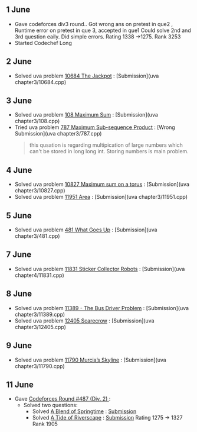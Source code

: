 ## 1 June

* Gave codeforces div3 round.. Got wrong ans on pretest in que2 , Runtime error on pretest in que 3, accepted in que1
  Could solve 2nd and 3rd question eaily. Did simple errors.
  Rating 1338 ->1275. Rank 3253
* Started Codechef Long


## 2 June
* Solved uva problem [10684 The Jackpot](https://uva.onlinejudge.org/external/106/10684.pdf) : [Submission](uva chapter3/10684.cpp)

## 3 June
* Solved uva problem [108 Maximum Sum](https://uva.onlinejudge.org/external/1/108.pdf) : [Submission](uva chapter3/108.cpp)
* Tried uva problem [787 Maximum Sub-sequence Product](https://uva.onlinejudge.org/external/7/787.pdf) : [Wrong Submission](uva chapter3/787.cpp)
  > this qusation is regarding multipication of large numbers which can't be stored in long long int. Storing numbers is main problem.

## 4 June
* Solved uva problem [10827 Maximum sum on a torus](https://uva.onlinejudge.org/external/108/10827.pdf) : [Submission](uva chapter3/10827.cpp)
* Solved uva problem [11951 Area](https://uva.onlinejudge.org/external/119/11951.pdf) : [Submission](uva chapter3/11951.cpp)

##  5 June
* Solved uva problem [481 What Goes Up](https://uva.onlinejudge.org/external/4/481.pdf) : [Submission](uva chapter3/481.cpp)


## 7 June
* Solved uva problem [11831 Sticker Collector Robots](https://uva.onlinejudge.org/external/118/11831.pdf) : [Submission](uva chapter4/11831.cpp)

## 8 June
* Solved uva problem [11389 - The Bus Driver Problem](https://uva.onlinejudge.org/external/113/11389.pdf) : [Submission](uva chapter3/11389.cpp)
* Solved uva problem [12405 Scarecrow](https://uva.onlinejudge.org/external/124/12405.pdf) : [Submission](uva chapter3/12405.cpp)


## 9 June
* Solved uva problem [11790 Murcia’s Skyline](https://uva.onlinejudge.org/external/117/11790.pdf) : [Submission](uva chapter3/11790.cpp)

## 11 June

* Gave [Codeforces Round #487 (Div. 2) ](http://codeforces.com/contest/989):
  * Solved two questions:
    * Solved [A Blend of Springtime](http://codeforces.com/contest/989/problem/A) : [Submission]()
    * Solved [A Tide of Riverscape](http://codeforces.com/contest/989/problem/B) : [Submission]()
        Rating 1275 -> 1327  Rank 1905

